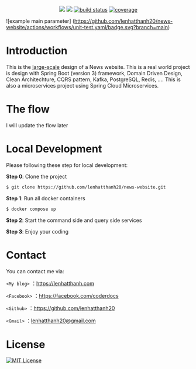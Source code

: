 <p align="center">
    <a href="https://github.com/lenhatthanh20/news-website/graphs/contributors" alt="Contributors">
        <img src="https://img.shields.io/github/contributors/lenhatthanh20/news-website" /></a>
    <a href="https://github.com/lenhatthanh20/news-website/pulse" alt="Activity">
        <img src="https://img.shields.io/github/commit-activity/m/lenhatthanh20/news-website" /></a>
    <a href="https://circleci.com/gh/lenhatthanh20/news-website/tree/master">
        <img src="https://img.shields.io/circleci/project/github/lenhatthanh20/news-website/master" alt="build status"></a>
    <a href="https://coveralls.io/github/lenhatthanh20/news-website">
        <img src="https://img.shields.io/coveralls/github/lenhatthanh20/news-website"
            alt="coverage"></a>
</p>

![example main parameter]
(https://github.com/lenhatthanh20/news-website/actions/workflows/unit-test.yaml/badge.svg?branch=main)

# Introduction

This is the <abbr title="Can handle miliion of requests and users">large-scale</abbr> design of a News website. This is a real world project is design with Spring Boot (version 3) framework, Domain Driven Design, Clean Architechture, CQRS pattern, Kafka, PostgreSQL, Redis, .... This is also a microservices project using Spring Cloud Microservices.

# The flow
I will update the flow later

# Local Development
Please following these step for local development:

**Step 0**: Clone the project
```bash
$ git clone https://github.com/lenhatthanh20/news-website.git
```

**Step 1**: Run all docker containers
```bash
$ docker compose up
```

**Step 2**: Start the command side and query side services

**Step 3**: Enjoy your coding

# Contact
You can contact me via:

`<My blog>` ：<https://lenhatthanh.com>

`<Facebook>` ：<https://facebook.com/coderdocs>

`<Github>` ：<https://github.com/lenhatthanh20>

`<Gmail>` ：lenhatthanh20@gmail.com

# License
[![MIT License](https://img.shields.io/badge/License-MIT-green.svg)](https://github.com/lenhatthanh20/news-website/blob/43cee8e88d4ab45948016725360c00666d428303/LICENSE)